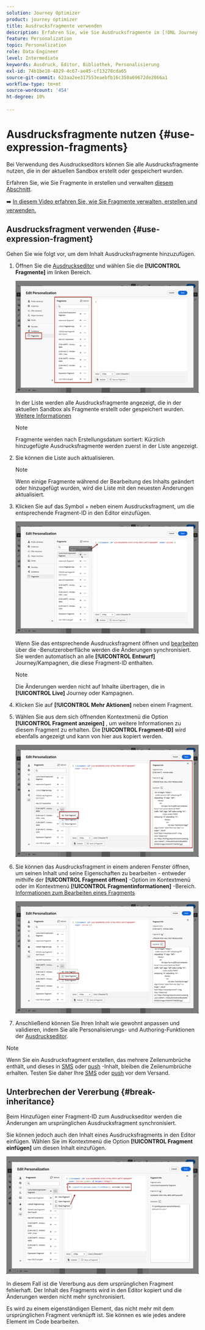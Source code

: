 ```yaml
---
solution: Journey Optimizer
product: journey optimizer
title: Ausdrucksfragmente verwenden
description: Erfahren Sie, wie Sie Ausdrucksfragmente im [!DNL Journey Optimizer] Ausdruckseditor.
feature: Personalization
topic: Personalization
role: Data Engineer
level: Intermediate
keywords: Ausdruck, Editor, Bibliothek, Personalisierung
exl-id: 74b1be18-4829-4c67-ae45-cf13278cda65
source-git-commit: 623aa2ee317553eaebfb16c350a69672de2866a1
workflow-type: tm+mt
source-wordcount: '454'
ht-degree: 10%

---
```


# Ausdrucksfragmente nutzen {#use-expression-fragments}

Bei Verwendung des Ausdruckseditors können Sie alle Ausdrucksfragmente nutzen, die in der aktuellen Sandbox erstellt oder gespeichert wurden.

Erfahren Sie, wie Sie Fragmente in erstellen und verwalten [diesem Abschnitt](../content-management/fragments.md).

➡️ [In diesem Video erfahren Sie, wie Sie Fragmente verwalten, erstellen und verwenden.](../content-management/fragments.md#video-fragments)

## Ausdrucksfragment verwenden {#use-expression-fragment}

Gehen Sie wie folgt vor, um dem Inhalt Ausdrucksfragmente hinzuzufügen.

1. Öffnen Sie die [Ausdruckseditor](personalization-build-expressions.md) und wählen Sie die **[!UICONTROL Fragmente]** im linken Bereich.

   ![](assets/expression-fragments-pane.png)

   In der Liste werden alle Ausdrucksfragmente angezeigt, die in der aktuellen Sandbox als Fragmente erstellt oder gespeichert wurden. [Weitere Informationen](../content-management/fragments.md#create-expression-fragment)

   >[!NOTE]
   >
   >Fragmente werden nach Erstellungsdatum sortiert: Kürzlich hinzugefügte Ausdrucksfragmente werden zuerst in der Liste angezeigt.

1. Sie können die Liste auch aktualisieren.

   >[!NOTE]
   >
   >Wenn einige Fragmente während der Bearbeitung des Inhalts geändert oder hinzugefügt wurden, wird die Liste mit den neuesten Änderungen aktualisiert.

1. Klicken Sie auf das Symbol + neben einem Ausdrucksfragment, um die entsprechende Fragment-ID in den Editor einzufügen.

   ![](assets/expression-fragment-add.png)

   Wenn Sie das entsprechende Ausdrucksfragment öffnen und [bearbeiten](../content-management/fragments.md#edit-fragments) über die -Benutzeroberfläche werden die Änderungen synchronisiert. Sie werden automatisch an alle **[!UICONTROL Entwurf]** Journey/Kampagnen, die diese Fragment-ID enthalten.

   >[!NOTE]
   >
   >Die Änderungen werden nicht auf Inhalte übertragen, die in **[!UICONTROL Live]** Journey oder Kampagnen.

1. Klicken Sie auf **[!UICONTROL Mehr Aktionen]** neben einem Fragment.

1. Wählen Sie aus dem sich öffnenden Kontextmenü die Option **[!UICONTROL Fragment anzeigen]** , um weitere Informationen zu diesem Fragment zu erhalten. Die **[!UICONTROL Fragment-ID]** wird ebenfalls angezeigt und kann von hier aus kopiert werden.

   ![](assets/expression-fragment-view.png)

1. Sie können das Ausdrucksfragment in einem anderen Fenster öffnen, um seinen Inhalt und seine Eigenschaften zu bearbeiten - entweder mithilfe der **[!UICONTROL Fragment öffnen]** -Option im Kontextmenü oder im Kontextmenü **[!UICONTROL Fragmentinformationen]** -Bereich. [Informationen zum Bearbeiten eines Fragments](../content-management/fragments.md#edit-fragments)

   ![](assets/expression-fragment-open.png)

1. Anschließend können Sie Ihren Inhalt wie gewohnt anpassen und validieren, indem Sie alle Personalisierungs- und Authoring-Funktionen der [Ausdruckseditor](personalization-build-expressions.md).

>[!NOTE]
>
>Wenn Sie ein Ausdrucksfragment erstellen, das mehrere Zeilenumbrüche enthält, und dieses in [SMS](../sms/create-sms.md#sms-content) oder [push](../push/design-push.md) -Inhalt, bleiben die Zeilenumbrüche erhalten. Testen Sie daher Ihre [SMS](../sms/send-sms.md) oder [push](../push/send-push.md) vor dem Versand.

## Unterbrechen der Vererbung {#break-inheritance}

Beim Hinzufügen einer Fragment-ID zum Ausdruckseditor werden die Änderungen am ursprünglichen Ausdrucksfragment synchronisiert.

Sie können jedoch auch den Inhalt eines Ausdrucksfragments in den Editor einfügen. Wählen Sie im Kontextmenü die Option **[!UICONTROL Fragment einfügen]** um diesen Inhalt einzufügen.

![](assets/expression-fragment-paste.png)

In diesem Fall ist die Vererbung aus dem ursprünglichen Fragment fehlerhaft. Der Inhalt des Fragments wird in den Editor kopiert und die Änderungen werden nicht mehr synchronisiert.

Es wird zu einem eigenständigen Element, das nicht mehr mit dem ursprünglichen Fragment verknüpft ist. Sie können es wie jedes andere Element im Code bearbeiten.

